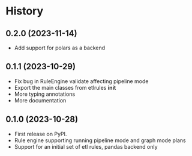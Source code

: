 # History

## 0.2.0 (2023-11-14)

* Add support for polars as a backend

## 0.1.1 (2023-10-29)

* Fix bug in RuleEngine validate affecting pipeline mode
* Export the main classes from etlrules __init__
* More typing annotations
* More documentation

## 0.1.0 (2023-10-28)

* First release on PyPI.
* Rule engine supporting running pipeline mode and graph mode plans
* Support for an initial set of etl rules, pandas backend only
